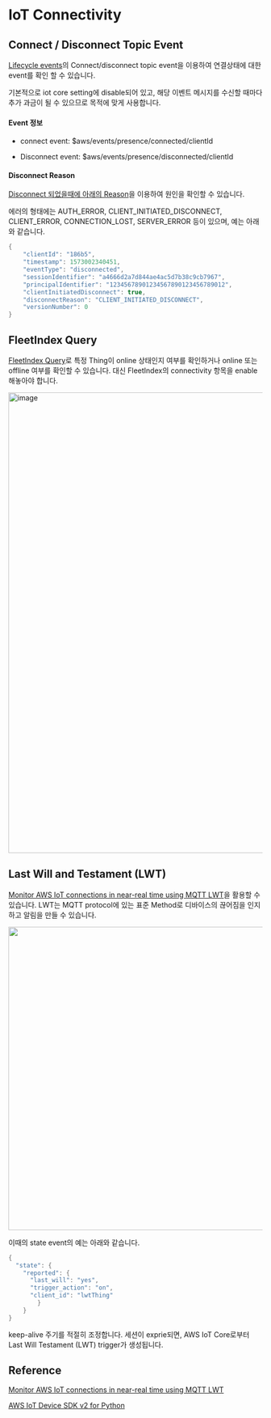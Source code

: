 # IoT Connectivity

## Connect / Disconnect Topic Event 

[Lifecycle events](https://docs.aws.amazon.com/iot/latest/developerguide/life-cycle-events.html)의 Connect/disconnect topic event을 이용하여 연결상태에 대한 event를 확인 할 수 있습니다. 

기본적으로 iot core setting에 disable되어 있고, 해당 이벤트 메시지를 수신할 때마다 추가 과금이 될 수 있으므로 목적에 맞게 사용합니다.

#### Event 정보

- connect event: $aws/events/presence/connected/clientId 

- Disconnect event: $aws/events/presence/disconnected/clientId 


#### Disconnect Reason

[Disconnect 되었을때에 아래의 Reason](https://docs.aws.amazon.com/iot/latest/developerguide/life-cycle-events.html)을 이용하여 원인을 확인할 수 있습니다.

에러의 형태에는 AUTH_ERROR, CLIENT_INITIATED_DISCONNECT, CLIENT_ERROR, CONNECTION_LOST, SERVER_ERROR 등이 있으며, 예는 아래와 같습니다. 

```java
{
    "clientId": "186b5",
    "timestamp": 1573002340451,
    "eventType": "disconnected",
    "sessionIdentifier": "a4666d2a7d844ae4ac5d7b38c9cb7967",
    "principalIdentifier": "12345678901234567890123456789012",
    "clientInitiatedDisconnect": true,
    "disconnectReason": "CLIENT_INITIATED_DISCONNECT",
    "versionNumber": 0
}
```

## FleetIndex Query

[FleetIndex Query](https://docs.aws.amazon.com/iot/latest/developerguide/example-queries.html)로 특정 Thing이 online 상태인지 여부를 확인하거나 online 또는 offline 여부를 확인할 수 있습니다. 대신 FleetIndex의 connectivity 항목을 enable 해놓아야 합니다.

<img width="911" alt="image" src="https://user-images.githubusercontent.com/52392004/192209667-e6994903-9490-4746-8d3e-bd44e627f437.png">




## Last Will and Testament (LWT) 

[Monitor AWS IoT connections in near-real time using MQTT LWT](https://aws.amazon.com/ko/blogs/iot/monitor-aws-iot-connections-in-near-real-time-using-mqtt-lwt/)을 활용할 수 있습니다. LWT는 MQTT protocol에 있는 표준 Method로 디바이스의 끊어짐을 인지하고 알림을 만들 수 있습니다. 

<img src="https://user-images.githubusercontent.com/52392004/192209753-475dc7d5-b6c2-4b8e-b359-30361ff2b64e.png" width="600">

이때의 state event의 예는 아래와 같습니다. 

```java
{
  "state": {
    "reported": {
      "last_will": "yes",
      "trigger_action": "on",
      "client_id": "lwtThing"
        }
    }
}
```

keep-alive 주기를 적절히 조정합니다. 세션이 exprie되면, AWS IoT Core로부터 Last Will Testament (LWT) trigger가 생성됩니다. 


## Reference 

[Monitor AWS IoT connections in near-real time using MQTT LWT](https://aws.amazon.com/ko/blogs/iot/monitor-aws-iot-connections-in-near-real-time-using-mqtt-lwt/)

[AWS IoT Device SDK v2 for Python](https://github.com/aws/aws-iot-device-sdk-python-v2)

